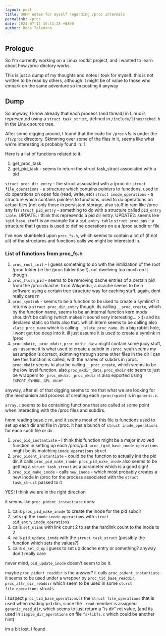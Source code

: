 ```yaml
---
layout: post
title: DUMP notes for myself regarding /proc internals
permalink: /proc
date: 2024-07-11 15:13:25 +0300
author: Roee Toledano
---
```


## Prologue

So I'm currently working on a Linux rootkit project, and i wanted to learn about how /proc dirctory works.

This is just a dump of my thoughts and notes I took for myself. this is not written to be read by others, although it might be of value to those who embark on the same adventure so im posting it anyway


## Dump
So anyway, I know already that each process (and thread) in Linux is represented using a `struct task_struct`, defined in `/include/linux/sched.h` in the Linux source tree.

After some digging around, I found that the code for `/proc` vfs is under the `/fs/proc` directory.
Skimming over some of the files in it, seems like what we're interesting is probably found in:
1. 


Here is a list of functions related to it:

1. get_proc_task
2. get_pid_task - seems to return the struct task_struct associated with a pid

`struct proc_dir_entry` - the struct associated with a /proc dir
`struct file_operations` - a structure which contains pointers to functions, used to do operations on open fds (read, write, etc)
`struct inode_operations` - a structure which contains pointers to functions, used to do operations on actual files (not only those in persistant storage, also stuff in ram like /proc - any fs)
`struct pid_entry` - something to do with a structure called `pid_entry table`. UPDATE: i think this represends a pid dir entry. UPDATE2: seems like `tgid_base_stuff` is an example for a `pid_entry table`
`struct proc_ops` - a structure that i guess is used to define operations on a a /proc subdir or file

I've now stumbeled upon `proc_fs.h`, which seems to contain a lot of (if not all) of the structures and functions calls we might be interested in.

### List of functions from proc_fs.h

1. `proc_root_init` - i guess something to do with the initilization of the root /proc folder (ie the /proc folder itself). not dwelving too much on it though
2. `proc_flush_pid` - seems to be removing dache entries of a certain pid from the /proc dcache. from Wikipedia, a dcache seems to be a software using a certain tree structure way for caching stuff. again, dont really care rn
3. `proc_symlink` - seems to be a function to be used to create a symlink? it returns a `struct proc_dir_entry` though. its calling `__proc_create`, which by the function name, seems to be an internal function kern mods shouldn't be calling (which makes it sound very interesting... >:)) and its declared static so thats also that. which intern seems to be calling also `xlate_proc_name` which is calling `__xlate_proc_name`. its a big rabbit hole, i wont get too deep into it. ill just assume it is used to create a symlink in /proc
4. `proc_mkdir`, `_proc_mkdir`, `proc_mkdir_data` might contain some juicy stuff, as i assume it is what used to create a subdir in `/proc`. yeah seems my assumption is correct, skimming through some other files in the dir i can see this function is called, with the names of subdirs in /proc. `proc_mkdir` seems to also be calling `__proc_create`, which seems to be the low level function. also `proc_mkdir_data`, `proc_mkdir` etc seem to just be wrappers to `_proc_mkdir`. `_proc_mkdir` is also exported using `EXPORT_SYMBOL_GPL`. nice!


anyway, after all of that digging seems to me that what we are looking for (the mechanism and process of creating each `/proc/<pid>`) is in `generic.c`.

`array.c` seems to be containing functions that are called at some point when interacting with the /proc files and subdirs.

hmm reading base.c rn, and it seems most of this file is functions used to set up each dir and file in /proc. it has a bunch of `struct inode_operations` for each such file or dir. 

1. `proc_pid_instantiate` - i think this function might be a major involved function in setting up each /proc/pid. `proc_tgid_base_inode_operations` might be its matching `inode_operations` struct
2. `proc_pident_instantiate` - could be the function to actually init the pid dir. it calls `proc_pid_make_inode`. `proc_pid_make_inode` also seems to be getting a `struct task_struct` as a parameter which is a good sign!
3. `proc_pid_make_inode` - calls `new_inode` - which most probably creates a new inode in /proc for the process associated with the `struct task_struct` passed to it

YES! I think we are in the right direction

it seems like `proc_pident_instantiate` does:
1. calls `proc_pid_make_inode` to create the inode for the pid subdir
2. sets up the `inode`.`inode_operations` with `struct pid_entry`.`inode_operations`
3. calls `set_nlink` with link count 2 to set the hardlink count to the inode to 2 
4. calls `pid_update_inode` with the `struct task_struct` (possibly the function which sets the values?)
5. calls `d_set_d_op` i guess to set up dcache entry or something? anyway don't really care

never mind, `pid_update_inode` doesn't seem to be it.

maybe `proc_pident_readdir` is the answer? it calls `proc_pident_instantiate`. it seems to be used under a wrapper by `proc_tid_base_readdir`, `proc_attr_dir_readdir` which seem to be used in some `sturct file_operations` structs.

i suspect `proc_tid_base_operations` is the `struct file_operations` that is used when reading pid dirs, since the `.read` member is assigned `generic_read_dir`, which seems to just return a "is dir" ret value, (and its used in `simple_dir_operations` on file `fs/libfs.c` which could be another hint)

im a bit lost. I found 
<!---
NOTE: 
check what is enum proc_hidepid
learn about EXPORT_SYMBOL_GPL
you need to learn more about ext4
quickly read about ptrace
--->
